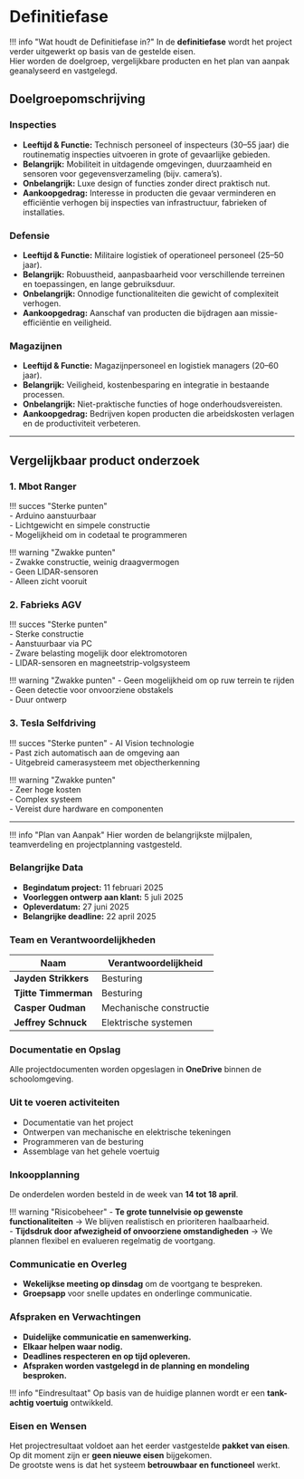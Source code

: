 # Definitiefase

!!! info "Wat houdt de Definitiefase in?"
    In de **definitiefase** wordt het project verder uitgewerkt op basis van de gestelde eisen.  
    Hier worden de doelgroep, vergelijkbare producten en het plan van aanpak geanalyseerd en vastgelegd.

## Doelgroepomschrijving

### Inspecties
- **Leeftijd & Functie:** Technisch personeel of inspecteurs (30–55 jaar) die routinematig inspecties uitvoeren in grote of gevaarlijke gebieden.  
- **Belangrijk:** Mobiliteit in uitdagende omgevingen, duurzaamheid en sensoren voor gegevensverzameling (bijv. camera’s).  
- **Onbelangrijk:** Luxe design of functies zonder direct praktisch nut.  
- **Aankoopgedrag:** Interesse in producten die gevaar verminderen en efficiëntie verhogen bij inspecties van infrastructuur, fabrieken of installaties.

### Defensie
- **Leeftijd & Functie:** Militaire logistiek of operationeel personeel (25–50 jaar).  
- **Belangrijk:** Robuustheid, aanpasbaarheid voor verschillende terreinen en toepassingen, en lange gebruiksduur.  
- **Onbelangrijk:** Onnodige functionaliteiten die gewicht of complexiteit verhogen.  
- **Aankoopgedrag:** Aanschaf van producten die bijdragen aan missie-efficiëntie en veiligheid.

### Magazijnen
- **Leeftijd & Functie:** Magazijnpersoneel en logistiek managers (20–60 jaar).  
- **Belangrijk:** Veiligheid, kostenbesparing en integratie in bestaande processen.  
- **Onbelangrijk:** Niet-praktische functies of hoge onderhoudsvereisten.  
- **Aankoopgedrag:** Bedrijven kopen producten die arbeidskosten verlagen en de productiviteit verbeteren.

---

## Vergelijkbaar product onderzoek

### 1. Mbot Ranger
!!! succes "Sterke punten"  
    - Arduino aanstuurbaar  
    - Lichtgewicht en simpele constructie  
    - Mogelijkheid om in codetaal te programmeren  

!!! warning "Zwakke punten"  
    - Zwakke constructie, weinig draagvermogen  
    - Geen LIDAR-sensoren  
    - Alleen zicht vooruit  

### 2. Fabrieks AGV
!!! succes "Sterke punten"   
    - Sterke constructie  
    - Aanstuurbaar via PC  
    - Zware belasting mogelijk door elektromotoren  
    - LIDAR-sensoren en magneetstrip-volgsysteem  

!!! warning "Zwakke punten"
    - Geen mogelijkheid om op ruw terrein te rijden  
    - Geen detectie voor onvoorziene obstakels  
    - Duur ontwerp  

### 3. Tesla Selfdriving
!!! succes "Sterke punten"
    - AI Vision technologie  
    - Past zich automatisch aan de omgeving aan  
    - Uitgebreid camerasysteem met objectherkenning  

!!! warning "Zwakke punten"  
    - Zeer hoge kosten  
    - Complex systeem  
    - Vereist dure hardware en componenten  

---

!!! info "Plan van Aanpak"
    Hier worden de belangrijkste mijlpalen, teamverdeling en projectplanning vastgesteld.

### Belangrijke Data
- **Begindatum project:** 11 februari 2025  
- **Voorleggen ontwerp aan klant:** 5 juli 2025  
- **Opleverdatum:** 27 juni 2025  
- **Belangrijke deadline:** 22 april 2025  

### Team en Verantwoordelijkheden
| Naam                  | Verantwoordelijkheid        |
|-----------------------|---------------------------|
| **Jayden Strikkers**  | Besturing                 |
| **Tjitte Timmerman**  | Besturing                 |
| **Casper Oudman**     | Mechanische constructie   |
| **Jeffrey Schnuck**   | Elektrische systemen      |

### Documentatie en Opslag
Alle projectdocumenten worden opgeslagen in **OneDrive** binnen de schoolomgeving.

### Uit te voeren activiteiten
- Documentatie van het project  
- Ontwerpen van mechanische en elektrische tekeningen  
- Programmeren van de besturing  
- Assemblage van het gehele voertuig  

### Inkoopplanning
De onderdelen worden besteld in de week van **14 tot 18 april**.

!!! warning "Risicobeheer"
    - **Te grote tunnelvisie op gewenste functionaliteiten** → We blijven realistisch en prioriteren haalbaarheid.  
    - **Tijdsdruk door afwezigheid of onvoorziene omstandigheden** → We plannen flexibel en evalueren regelmatig de voortgang.  

### Communicatie en Overleg
- **Wekelijkse meeting op dinsdag** om de voortgang te bespreken.  
- **Groepsapp** voor snelle updates en onderlinge communicatie.  

### Afspraken en Verwachtingen
- **Duidelijke communicatie en samenwerking.**  
- **Elkaar helpen waar nodig.**  
- **Deadlines respecteren en op tijd opleveren.**  
- **Afspraken worden vastgelegd in de planning en mondeling besproken.**  

!!! info "Eindresultaat"
    Op basis van de huidige plannen wordt er een **tank-achtig voertuig** ontwikkeld.  

### Eisen en Wensen
Het projectresultaat voldoet aan het eerder vastgestelde **pakket van eisen**.  
Op dit moment zijn er **geen nieuwe eisen** bijgekomen.  
De grootste wens is dat het systeem **betrouwbaar en functioneel** werkt.  